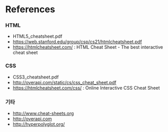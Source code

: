 # References

### HTML

* HTML5_cheatsheet.pdf
* https://web.stanford.edu/group/csp/cs21/htmlcheatsheet.pdf
* https://htmlcheatsheet.com/ : HTML Cheat Sheet - The best interactive cheat sheet

### CSS 

* CSS3_cheatsheet.pdf
* http://overapi.com/static/cs/css_cheat_sheet.pdf
* https://htmlcheatsheet.com/css/ : Online Interactive CSS Cheat Sheet

### 기타

* http://www.cheat-sheets.org
* http://overapi.com
* http://hyperpolyglot.org/
